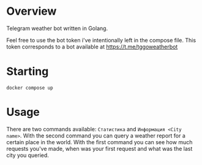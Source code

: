# Overview
Telegram weather bot written in Golang.

Feel free to use the bot token i've intentionally left in the compose file. This token corresponds to a bot available at https://t.me/tggoweatherbot

# Starting
`docker compose up`

# Usage
There are two commands available: `Статистика` and `Информация <City name>`. With the second command you can query a weather report for a certain place in the world. With the first command you can see how much requests you've made, when was your first request and what was the last city you queried.
